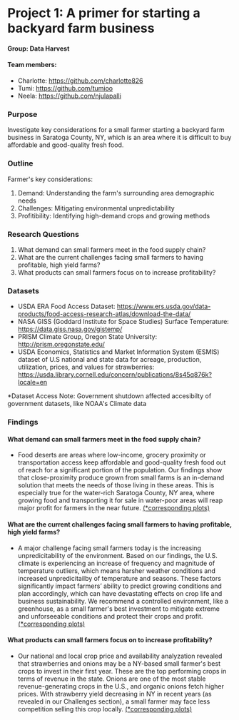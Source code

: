 # Project 1: A primer for starting a backyard farm business

#### Group: Data Harvest
#### Team members: 
* Charlotte: https://github.com/charlotte826
* Tumi: https://github.com/tumioo
* Neela: https://github.com/njulapalli

### Purpose
Investigate key considerations for a small farmer starting a backyard farm business in Saratoga County, NY, which is an area where it is difficult to buy affordable and good-quality fresh food.

### Outline
Farmer's key considerations: 
1. Demand: Understanding the farm's surrounding area demographic needs
2. Challenges: Mitigating environmental unpredictability
3. Profitibility: Identifying high-demand crops and growing methods

### Research Questions
1. What demand can small farmers meet in the food supply chain?
2. What are the current challenges facing small farmers to having profitable, high yield farms?
3. What products can small farmers focus on to increase profitability?

### Datasets
* USDA ERA Food Access Dataset: https://www.ers.usda.gov/data-products/food-access-research-atlas/download-the-data/
* NASA GISS (Goddard Institute for Space Studies) Surface Temperature: https://data.giss.nasa.gov/gistemp/
* PRISM Climate Group, Oregon State University: http://prism.oregonstate.edu/
* USDA Economics, Statistics and Market Information System (ESMIS) dataset of U.S national and state data for acreage, production, utilization, prices, and values for strawberries: https://usda.library.cornell.edu/concern/publications/8s45q876k?locale=en

*Dataset Access Note: Government shutdown affected accesibilty of government datasets, like NOAA's Climate data

### Findings
#### What demand can small farmers meet in the food supply chain?
* Food deserts are areas where low-income, grocery proximity or transportation access keep affordable and good-quality fresh food out of reach for a significant portion of the population. Our findings show that close-proximity produce grown from small farms is an in-demand solution that meets the needs of those living in these areas. This is especially true for the water-rich Saratoga County, NY area, where growing food and transporting it for sale in water-poor areas will reap major profit for farmers in the near future. [(*corresponding plots)](https://github.com/charlotte826/Project1-DataHarvest/tree/master/Demand)
#### What are the current challenges facing small farmers to having profitable, high yield farms?
* A major challenge facing small farmers today is the increasing unpredicitability of the environment. Based on our findings, the U.S. climate is experiencing an increase of frequency and magnitude of temperature outliers, which means harsher weather conditions and increased unpredicitailby of temperature and seasons. These factors significantly impact farmers’ ability to predict growing conditions and plan accordingly, which can have devastating effects on crop life and business sustainability. We recommend a controlled environment, like a greenhouse, as a small farmer's best investment to mitigate extreme and unforseeable conditions and protect their crops and profit. [(*corresponding plots)](https://github.com/charlotte826/Project1-DataHarvest/tree/master/Challenges)
#### What products can small farmers focus on to increase profitability? 
* Our national and local crop price and availability analyzation revealed that strawberries and onions may be a NY-based small farmer's best crops to invest in their first year. These are the top performing crops in terms of revenue in the state. Onions are one of the most stable revenue-generating crops in the U.S., and organic onions fetch higher prices. With strawberry yield decreasing in NY in recent years (as revealed in our Challenges section), a small farmer may face less competition selling this crop locally. [(*corresponding plots)](https://github.com/charlotte826/Project1-DataHarvest/tree/master/Profitibility)
